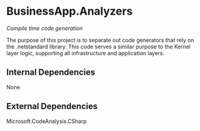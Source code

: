 # BusinessApp.Analyzers
_Compile time code generation_

The purpose of this project is to separate out code generators that rely on the
.netstandard library. This code serves a similar purpose to the Kernel layer
logic, supporting all infrastructure and application layers.

## Internal Dependencies

None

## External Dependencies

Microsoft.CodeAnalysis.CSharp
